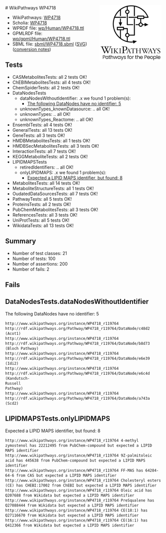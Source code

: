<img style="float: right; width: 200px" src="../logo.png" />
# WikiPathways WP4718

* WikiPathways: [WP4718](https://identifiers.org/wikipathways:WP4718)
* Scholia: [WP4718](https://scholia.toolforge.org/wikipathways/WP4718)
* WPRDF file: [wp/Human/WP4718.ttl](../wp/Human/WP4718.ttl)
* GPMLRDF file: [wp/gpml/Human/WP4718.ttl](../wp/gpml/Human/WP4718.ttl)
* SBML file: [sbml/WP4718.sbml](../sbml/WP4718.sbml) ([SVG](../sbml/WP4718.svg)) ([conversion notes](../sbml/WP4718.txt))

## Tests
* CASMetabolitesTests: all 2 tests OK!
* ChEBIMetabolitesTests: all 4 tests OK!
* ChemSpiderTests: all 2 tests OK!
* DataNodesTests
    * dataNodesWithoutIdentifier: .x we found 1 problem(s):
        * [The following DataNodes have no identifier: 5](#d2d32fa4)
    * unknownTypes_knownDatasource: .. all OK!
    * unknownTypes: .. all OK!
    * unknownTypes_Reactome: .. all OK!
* EnsemblTests: all 4 tests OK!
* GeneralTests: all 13 tests OK!
* GeneTests: all 3 tests OK!
* HMDBMetabolitesTests: all 1 tests OK!
* HMDBSecMetabolitesTests: all 3 tests OK!
* InteractionTests: all 7 tests OK!
* KEGGMetaboliteTests: all 2 tests OK!
* LIPIDMAPSTests
    * retiredIdentifiers: .. all OK!
    * onlyLIPIDMAPS: .x we found 1 problem(s):
        * [Expected a LIPID MAPS identifier, but found: 8](#aafcae79)
* MetabolitesTests: all 14 tests OK!
* MetaboliteStructureTests: all 1 tests OK!
* OudatedDataSourcesTests: all 7 tests OK!
* PathwayTests: all 5 tests OK!
* ProteinsTests: all 2 tests OK!
* PubChemMetabolitesTests: all 3 tests OK!
* ReferencesTests: all 3 tests OK!
* UniProtTests: all 5 tests OK!
* WikidataTests: all 13 tests OK!


## Summary

* Number of test classes: 21
* Number of tests: 100
* Number of assertions: 200
* Number of fails: 2

## Fails

<a name="d2d32fa4" />

## DataNodesTests.dataNodesWithoutIdentifier

The following DataNodes have no identifier: 5
```
http://www.wikipathways.org/instance/WP4718_r119764 http://rdf.wikipathways.org/Pathway/WP4718_r119764/DataNode/c48d2 (Acot1)
http://www.wikipathways.org/instance/WP4718_r119764 http://rdf.wikipathways.org/Pathway/WP4718_r119764/DataNode/b8d73 (Bloch Pathway)
http://www.wikipathways.org/instance/WP4718_r119764 http://rdf.wikipathways.org/Pathway/WP4718_r119764/DataNode/e6e39 (Idi2)
http://www.wikipathways.org/instance/WP4718_r119764 http://rdf.wikipathways.org/Pathway/WP4718_r119764/DataNode/e6c4d (Kandutsch-
Russell 
Pathway)
http://www.wikipathways.org/instance/WP4718_r119764 http://rdf.wikipathways.org/Pathway/WP4718_r119764/DataNode/a743a (Scd2)
```

<a name="aafcae79" />

## LIPIDMAPSTests.onlyLIPIDMAPS

Expected a LIPID MAPS identifier, but found: 8
```
http://www.wikipathways.org/instance/WP4718_r119764 4-methyl zymostenol has 22212495 from PubChem-compound but expected a LIPID MAPS identifier
http://www.wikipathways.org/instance/WP4718_r119764 9Z-palmitoleic acid has 445638 from PubChem-compound but expected a LIPID MAPS identifier
http://www.wikipathways.org/instance/WP4718_r119764 FF-MAS has 64284-64-6 from CAS but expected a LIPID MAPS identifier
http://www.wikipathways.org/instance/WP4718_r119764 Cholesteryl esters (CE) has CHEBI:17002 from ChEBI but expected a LIPID MAPS identifier
http://www.wikipathways.org/instance/WP4718_r119764 Oleic acid has Q207688 from Wikidata but expected a LIPID MAPS identifier
http://www.wikipathways.org/instance/WP4718_r119764 PreSqualene has Q27088444 from Wikidata but expected a LIPID MAPS identifier
http://www.wikipathways.org/instance/WP4718_r119764 CE(18:1) has Q27116670 from Wikidata but expected a LIPID MAPS identifier
http://www.wikipathways.org/instance/WP4718_r119764 CE(16:1) has Q412366 from Wikidata but expected a LIPID MAPS identifier
```

